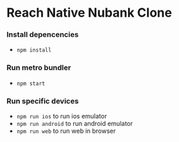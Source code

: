 # Reach Native Nubank Clone 

### Install depencencies
- ``` npm install ``` 

### Run metro bundler
- ``` npm start ```

### Run specific devices
- ``` npm run ios ``` to run ios emulator
- ``` npm run android ``` to run android emulator
- ``` npm run web ``` to run web in browser

